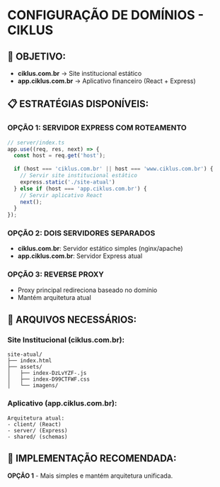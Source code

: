 # CONFIGURAÇÃO DE DOMÍNIOS - CIKLUS

## 🎯 OBJETIVO:
- **ciklus.com.br** → Site institucional estático
- **app.ciklus.com.br** → Aplicativo financeiro (React + Express)

## 📋 ESTRATÉGIAS DISPONÍVEIS:

### **OPÇÃO 1: SERVIDOR EXPRESS COM ROTEAMENTO**
```typescript
// server/index.ts
app.use((req, res, next) => {
  const host = req.get('host');
  
  if (host === 'ciklus.com.br' || host === 'www.ciklus.com.br') {
    // Servir site institucional estático
    express.static('./site-atual')
  } else if (host === 'app.ciklus.com.br') {
    // Servir aplicativo React
    next();
  }
});
```

### **OPÇÃO 2: DOIS SERVIDORES SEPARADOS**
- **ciklus.com.br**: Servidor estático simples (nginx/apache)
- **app.ciklus.com.br**: Servidor Express atual

### **OPÇÃO 3: REVERSE PROXY**
- Proxy principal redireciona baseado no domínio
- Mantém arquitetura atual

## 📁 ARQUIVOS NECESSÁRIOS:

### **Site Institucional (ciklus.com.br):**
```
site-atual/
├── index.html
├── assets/
│   ├── index-DzLvYZF-.js
│   ├── index-D99CTFWF.css
│   └── imagens/
```

### **Aplicativo (app.ciklus.com.br):**
```
Arquitetura atual:
- client/ (React)
- server/ (Express)
- shared/ (schemas)
```

## 🚀 IMPLEMENTAÇÃO RECOMENDADA:
**OPÇÃO 1** - Mais simples e mantém arquitetura unificada.